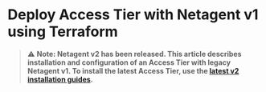 # Deploy Access Tier with Netagent v1 using Terraform

> :warning: **Note: Netagent v2 has been released. This article describes installation and configuration of an Access Tier with legacy Netagent v1. To install the latest Access Tier, use the [latest v2 installation guides](../netagent2).**
